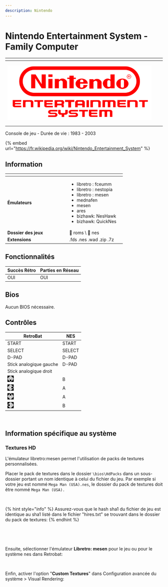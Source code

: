 ```yaml
---
description: Nintendo
---
```


# Nintendo Entertainment System - Family Computer

<table data-header-hidden><thead><tr><th></th><th></th><th data-hidden></th></tr></thead><tbody><tr><td><p></p><p><picture><source srcset="https://raw.githubusercontent.com/fabricecaruso/es-theme-carbon/91d85c7849cc550b0cac4e75cb8e0923d3b61b5e/art/logos/nes-w.svg" media="(prefers-color-scheme: dark)"><img src="https://raw.githubusercontent.com/fabricecaruso/es-theme-carbon/master/art/logos/nes.svg" alt="" data-size="original"></picture></p></td><td><p></p><p><img src="https://upload.wikimedia.org/wikipedia/commons/7/7d/Family_Computer_logo.svg" alt="" data-size="original"></p></td><td></td></tr></tbody></table>

Console de jeu - Durée de vie : 1983 - 2003

{% embed url="https://fr.wikipedia.org/wiki/Nintendo_Entertainment_System" %}

## Information

<table data-header-hidden><thead><tr><th width="184"></th><th></th><th data-hidden></th></tr></thead><tbody><tr><td><strong>Émulateurs</strong></td><td><ul><li>libretro : fceumm</li><li>libretro : nestopia</li><li>libretro : mesen</li><li>mednafen</li><li>mesen</li><li>ares</li><li>bizhawk: NesHawk</li><li>bizhawk: QuickNes</li></ul></td><td></td></tr><tr><td><strong>Dossier des jeux</strong></td><td><span data-gb-custom-inline data-tag="emoji" data-code="1f4c1">📁</span> roms \ <span data-gb-custom-inline data-tag="emoji" data-code="1f4c2">📂</span> nes</td><td></td></tr><tr><td><strong>Extensions</strong></td><td>.fds .nes .wad .zip .7z</td><td></td></tr></tbody></table>

## Fonctionnalités

| Succès Rétro | Parties en Réseau |
| ------------ | ----------------- |
| OUI          | OUI               |

## Bios

Aucun BIOS nécessaire.

## Contrôles

| RetroBat                                                                           | NES    |
| ---------------------------------------------------------------------------------- | ------ |
| START                                                                              | START  |
| SELECT                                                                             | SELECT |
| D-PAD                                                                              | D-PAD  |
| Stick analogique gauche                                                            | D-PAD  |
| Stick analogique droit                                                             |        |
| ![A](<../../../../.gitbook/assets/image (19).png>)                                 | B      |
| ![B](<../../../../.gitbook/assets/image (6).png>)                                  | A      |
| <img src="../../../../.gitbook/assets/image (34).png" alt="" data-size="original"> | A      |
| <img src="../../../../.gitbook/assets/image (32).png" alt="" data-size="line">     | B      |

<div align="left">

<figure><img src="https://i.imgur.com/ulQC9m2.png" alt=""><figcaption></figcaption></figure>

</div>

## Information spécifique au système

### Textures HD

L'émulateur libretro:mesen permet l'utilisation de packs de textures personnalisées.

Placer le pack de textures dans le dossier `\bios\HdPacks` dans un sous-dossier portant un nom identique à celui du fichier du jeu. Par exemple si votre jeu est nommé `Mega Man (USA).nes`, le dossier du pack de textures doit être nommé `Mega Man (USA).`

<div align="left">

<figure><img src="https://i.imgur.com/0t1gw0h.png" alt=""><figcaption></figcaption></figure>

</div>

{% hint style="info" %}
Assurez-vous que le hash sha1 du fichier de jeu est identique au sha1 listé dans le fichier "hires.txt" se trouvant dans le dossier du pack de textures:
{% endhint %}

<div align="left">

<figure><img src="https://i.imgur.com/KAQVQlV.png" alt=""><figcaption></figcaption></figure>

</div>

<div align="left">

<figure><img src="https://i.imgur.com/b04EdoH.png" alt=""><figcaption></figcaption></figure>

</div>

Ensuite, sélectionner l'émulateur **Libretro: mesen** pour le jeu ou pour le système nes dans Retrobat:

<div align="left">

<figure><img src="https://i.imgur.com/VejzZpo.png" alt=""><figcaption></figcaption></figure>

</div>

Enfin, activer l'option "**Custom Textures**" dans Configuration avancée du système > Visual Rendering:

<div align="left">

<figure><img src="https://i.imgur.com/VhTLGy1.png" alt=""><figcaption></figcaption></figure>

</div>
